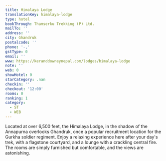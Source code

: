 ```yaml
---
title: Himalaya Lodge
translationKey: himalaya-lodge
type: hotel
bookThrough: Thamserku Trekking (P) Ltd.
mailTo: ''
address: ''
city: Ghandruk
postalcode: ''
phone: '-,'
gstType: 0
email: ''
www: https://keranddowneynepal.com/lodges/himalaya-lodge
note: ''
web: 0
showHotel: 0
starCategory: .nan
checkin: ''
checkout: '12:00'
rooms: 0
ranking: 1
category:
  - ST
  - WEB
---
```





Located at over 6,500 feet, the Himalaya Lodge, in the shadow of the Annapurna overlooks Ghandruk, once a popular recruitment location for the Gurkha soldier regiment. Enjoy a relaxing experience here after your day's trek, with a flagstone courtyard, and a lounge with a crackling central fire. The rooms are simply furnished but comfortable, and the views are astonishing.